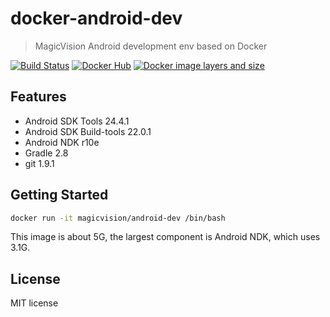 # docker-android-dev

> MagicVision Android development env based on Docker

[![Build Status](https://travis-ci.org/GetMagicVision/docker-android-dev.svg)](https://travis-ci.org/GetMagicVision/docker-android-dev)
[![Docker Hub](https://img.shields.io/badge/docker-ready-blue.svg)](https://registry.hub.docker.com/u/magicvision/android-dev/)
[![Docker image layers and size](https://badge.imagelayers.io/magicvision/android-dev:latest.svg)](https://imagelayers.io/?images=magicvision/android-dev:latest 'Get your own badge on imagelayers.io')

## Features

- Android SDK Tools 24.4.1
- Android SDK Build-tools 22.0.1
- Android NDK r10e
- Gradle 2.8
- git 1.9.1

## Getting Started

```bash
docker run -it magicvision/android-dev /bin/bash
```

This image is about 5G, the largest component is Android NDK, which uses 3.1G.

## License

MIT license
